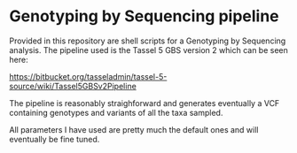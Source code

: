 # Genotyping by Sequencing pipeline

Provided in this repository are shell scripts for a Genotyping by Sequencing analysis. The pipeline used is the Tassel 5 GBS version 2 which can be seen here:

https://bitbucket.org/tasseladmin/tassel-5-source/wiki/Tassel5GBSv2Pipeline

The pipeline is reasonably straighforward and generates eventually a VCF containing genotypes and variants of all the taxa sampled.

All parameters I have used are pretty much the default ones and will eventually be fine tuned.
